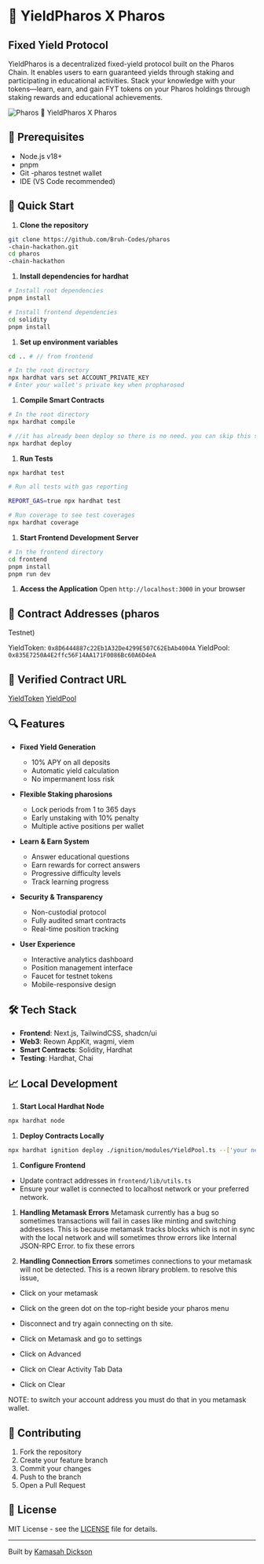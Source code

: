 # 🌟 YieldPharos X Pharos

## Fixed Yield Protocol

YieldPharos is a decentralized fixed-yield protocol built on the Pharos Chain. It enables users to earn guaranteed yields through staking and participating in educational activities. Stack your knowledge with your tokens—learn, earn, and gain FYT tokens on your Pharos holdings through staking rewards and educational achievements.

![Pharos](https://github.com/user-attachments/assets/6e7cd216-f018-4f28-8485-1ab3669e9927) 🌟 YieldPharos X Pharos

## 🔧 Prerequisites

- Node.js v18+
- pnpm
- Git
  -pharos
  testnet wallet
- IDE (VS Code recommended)

## 🚀 Quick Start

1. **Clone the repository**

```bash
git clone https://github.com/Bruh-Codes/pharos
-chain-hackathon.git
cd pharos
-chain-hackathon
```

1. **Install dependencies for hardhat**

```bash
# Install root dependencies
pnpm install

# Install frontend dependencies
cd solidity
pnpm install
```

1. **Set up environment variables**

```bash
cd .. # // from frontend

# In the root directory
npx hardhat vars set ACCOUNT_PRIVATE_KEY
# Enter your wallet's private key when propharosed
```

1. **Compile Smart Contracts**

```bash
# In the root directory
npx hardhat compile

# //it has already been deploy so there is no need. you can skip this step
npx hardhat deploy
```

1. **Run Tests**

```bash
npx hardhat test
```

```bash
# Run all tests with gas reporting

REPORT_GAS=true npx hardhat test

# Run coverage to see test coverages
npx hardhat coverage
```

1. **Start Frontend Development Server**

```bash
# In the frontend directory
cd frontend
pnpm install
pnpm run dev
```

1. **Access the Application**
   Open `http://localhost:3000` in your browser

## 📝 Contract Addresses (pharos

Testnet)

YieldToken: `0x8D6444887c22Eb1A32De4299E507C62EbAb4004A`
YieldPool: `0x835E7250A4E2ffc56F14AA171F0086Bc60A6D4eA`

## 📝 Verified Contract URL

[YieldToken](https://pharosscan.xyz/address/0x8D6444887c22Eb1A32De4299E507C62EbAb4004A)
[YieldPool](https://pharosscan.xyz/address/0x835E7250A4E2ffc56F14AA171F0086Bc60A6D4eA)

## 🔍 Features

- **Fixed Yield Generation**

  - 10% APY on all deposits
  - Automatic yield calculation
  - No impermanent loss risk

- **Flexible Staking pharosions**

  - Lock periods from 1 to 365 days
  - Early unstaking with 10% penalty
  - Multiple active positions per wallet

- **Learn & Earn System**

  - Answer educational questions
  - Earn rewards for correct answers
  - Progressive difficulty levels
  - Track learning progress

- **Security & Transparency**

  - Non-custodial protocol
  - Fully audited smart contracts
  - Real-time position tracking

- **User Experience**
  - Interactive analytics dashboard
  - Position management interface
  - Faucet for testnet tokens
  - Mobile-responsive design

## 🛠 Tech Stack

- **Frontend**: Next.js, TailwindCSS, shadcn/ui
- **Web3**: Reown AppKit, wagmi, viem
- **Smart Contracts**: Solidity, Hardhat
- **Testing**: Hardhat, Chai

## 📈 Local Development

1. **Start Local Hardhat Node**

```bash
npx hardhat node
```

1. **Deploy Contracts Locally**

```bash
npx hardhat ignition deploy ./ignition/modules/YieldPool.ts --['your network']
```

1. **Configure Frontend**

- Update contract addresses in `frontend/lib/utils.ts`
- Ensure your wallet is connected to localhost network or your preferred network.

1. **Handling Metamask Errors**
   Metamask currently has a bug so sometimes transactions will fail in cases like minting and switching addresses. This is because metamask tracks blocks which is not in sync with the local network and will sometimes throw errors like Internal JSON-RPC Error. to fix these errors

1. **Handling Connection Errors**
   sometimes connections to your metamask will not be detected. This is a reown library problem. to resolve this issue,

- Click on your metamask
- Click on the green dot on the top-right beside your pharos menu
- Disconnect and try again connecting on th site.

- Click on Metamask and go to settings
- Click on Advanced
- Click on Clear Activity Tab Data
- Click on Clear

NOTE: to switch your account address you must do that in you metamask wallet.

## 🤝 Contributing

1. Fork the repository
2. Create your feature branch
3. Commit your changes
4. Push to the branch
5. Open a Pull Request

## 📄 License

MIT License - see the [LICENSE](LICENSE) file for details.

---

Built by [Kamasah Dickson](https://kamasahdickson.vercel.app)
